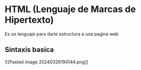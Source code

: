# HTML (Lenguaje de Marcas de Hipertexto)
Es un lenguaje para darle estructura a una pagina web

## Sintaxis basica 

![[Pasted image 20240326194144.png]]


